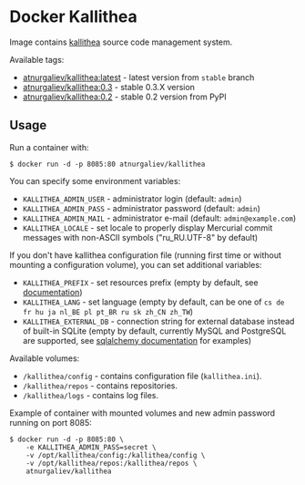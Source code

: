 Docker Kallithea
================

Image contains [kallithea](https://kallithea-scm.org/) source code management system.

Available tags:

* [atnurgaliev/kallithea:latest](https://github.com/n-at/docker-kallithea/tree/master) - latest version from `stable` branch
* [atnurgaliev/kallithea:0.3](https://github.com/n-at/docker-kallithea/tree/v0.3) - stable 0.3.X version
* [atnurgaliev/kallithea:0.2](https://github.com/n-at/docker-kallithea/tree/v0.2) - stable 0.2 version from PyPI

Usage
-----

Run a container with:

    $ docker run -d -p 8085:80 atnurgaliev/kallithea

You can specify some environment variables:

* `KALLITHEA_ADMIN_USER` - administrator login (default: `admin`)
* `KALLITHEA_ADMIN_PASS` - administrator password (default: `admin`)
* `KALLITHEA_ADMIN_MAIL` - administrator e-mail (default: `admin@example.com`)
* `KALLITHEA_LOCALE` - set locale to properly display Mercurial commit messages
   with non-ASCII symbols ("ru_RU.UTF-8" by default)

If you don't have kallithea configuration file (running first time or without mounting a configuration volume), 
you can set additional variables:

* `KALLITHEA_PREFIX` - set resources prefix 
  (empty by default, see [documentation](http://docs.kallithea-scm.org/en/latest/setup.html#apache-as-subdirectory))
* `KALLITHEA_LANG` - set language (empty by default, can be one of `cs de fr hu ja nl_BE pl pt_BR ru sk zh_CN zh_TW`)
* `KALLITHEA_EXTERNAL_DB` - connection string for external database instead of built-in SQLite (empty by default, 
   currently MySQL and PostgreSQL are supported, 
   see [sqlalchemy documentation](http://docs.sqlalchemy.org/en/rel_1_0/dialects/index.html) for examples)

Available volumes:

* `/kallithea/config` - contains configuration file (`kallithea.ini`).
* `/kallithea/repos` - contains repositories.
* `/kallithea/logs` - contains log files.

Example of container with mounted volumes and new admin password running on port 8085:
 
    $ docker run -d -p 8085:80 \
        -e KALLITHEA_ADMIN_PASS=secret \
        -v /opt/kallithea/config:/kallithea/config \
        -v /opt/kallithea/repos:/kallithea/repos \
        atnurgaliev/kallithea

